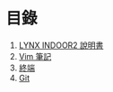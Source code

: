 # 目錄

1. [LYNX INDOOR2 說明書](lynx-indoor2-1/untitled.md)
2. [Vim 筆記](vim/xu.md)
3. [終端](zhong-duan/xu.md)
4. [Git](git/xu.md)

